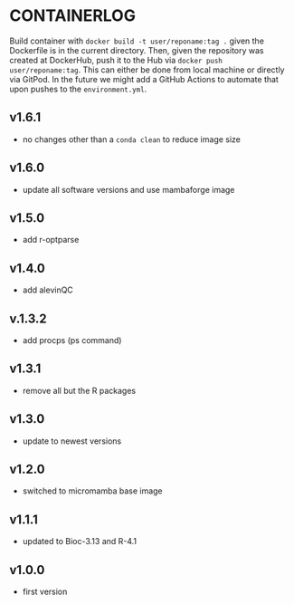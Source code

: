 # CONTAINERLOG

Build container with `docker build -t user/reponame:tag .` given the Dockerfile is in the current directory. Then, given the repository was created at DockerHub, push it to the Hub via `docker push user/reponame:tag`. This can either be done from local machine or directly via GitPod. In the future we might add a GitHub Actions to automate that upon pushes to the `environment.yml`.

## v1.6.1
- no changes other than a `conda clean` to reduce image size
## v1.6.0
- update all software versions and use mambaforge image

## v1.5.0
- add r-optparse

## v1.4.0
- add alevinQC

## v.1.3.2
- add procps (ps command)

## v1.3.1
- remove all but the R packages

## v1.3.0
- update to newest versions

## v1.2.0
- switched to micromamba base image

## v1.1.1
- updated to Bioc-3.13 and R-4.1

## v1.0.0
- first version